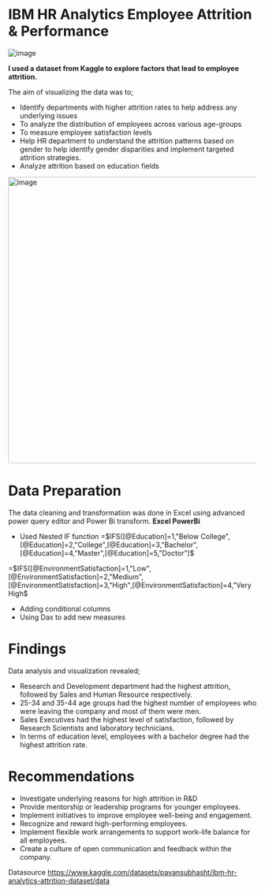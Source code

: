 # IBM HR Analytics Employee Attrition & Performance
![image](https://github.com/pnjambi/PowerBi_HRAnalytics/assets/113362256/f5bebbbb-27e6-45b2-b603-21d947d592e2)


**I used a dataset from Kaggle to explore factors that lead to employee attrition.**

The aim of visualizing the data was to; 
* Identify departments with higher attrition rates to help address any underlying issues
* To analyze the distribution of employees across various age-groups
* To measure employee satisfaction levels
* Help HR department to understand the attrition patterns based on gender to help identify gender disparities and implement targeted attrition strategies. 
* Analyze attrition based on education fields

<img width="581" alt="image" src="https://github.com/pnjambi/PowerBi_HRAnalytics/assets/113362256/e41864a5-c5eb-40cb-849b-26ad01c37f62">

# Data Preparation
The data cleaning and transformation was done in Excel using advanced power query editor and Power Bi transform.
**Excel
PowerBi**
* Used Nested IF function
=$IFS([@Education]=1,"Below College",[@Education]=2,"College",[@Education]=3,"Bachelor",[@Education]=4,"Master",[@Education]=5,"Doctor")$

=$IFS([@EnvironmentSatisfaction]=1,"Low",[@EnvironmentSatisfaction]=2,"Medium",[@EnvironmentSatisfaction]=3,"High",[@EnvironmentSatisfaction]=4,"Very High$

* Adding conditional columns
* Using Dax to add new measures


# Findings

Data analysis and visualization revealed;
* Research and Development department had the highest attrition, followed by Sales and Human Resource respectively. 
* 25-34 and 35-44 age groups had the highest number of employees who were leaving the company and most of them were men.
* Sales Executives had the highest level of satisfaction, followed by Research Scientists and laboratory technicians.
* In terms of education level, employees with a bachelor degree had the highest attrition rate. 
 
# Recommendations
* Investigate underlying reasons for high attrition in R&D
* Provide mentorship or leadership programs for younger employees.
* Implement initiatives to improve employee well-being and engagement.
* Recognize and reward high-performing employees.
* Implement flexible work arrangements to support work-life balance for all employees.
* Create a culture of open communication and feedback within the company.

Datasource
https://www.kaggle.com/datasets/pavansubhasht/ibm-hr-analytics-attrition-dataset/data
